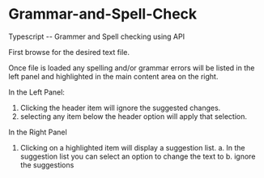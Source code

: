 # Grammar-and-Spell-Check
Typescript -- Grammer and Spell checking using API

First browse for the desired text file.

Once file is loaded any spelling and/or grammar errors will be listed in the left panel and highlighted in the main content area on the right.

In the Left Panel:
  1. Clicking the header item will ignore the suggested changes.
  2. selecting any item below the header option will apply that selection.
  
In the Right Panel
  1. Clicking on a highlighted item will display a suggestion list.
    a. In the suggestion list you can select an option to change the text to
    b. ignore the suggestions

